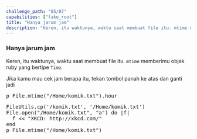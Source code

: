 ```yaml
---
challenge_path: "05/07"
capabilities: ["fake_root"]
title: "Hanya jarum jam"
description: "Keren, itu waktunya, waktu saat membuat file itu. mtime memberimu objek ruby yang bertipe Time."
---
```


### Hanya jarum jam

Keren, itu waktunya, waktu saat membuat file itu. `mtime` memberimu objek ruby yang bertipe `Time`.

Jika kamu mau cek jam berapa itu, tekan tombol panah ke atas dan ganti jadi

<pre>p File.mtime("/Home/komik.txt").hour</pre>

<pre id="code-prefill">
FileUtils.cp('/komik.txt', '/Home/komik.txt')
File.open("/Home/komik.txt", "a") do |f|
  f << "XKCD: http://xkcd.com/"
end
p File.mtime("/Home/komik.txt")
</pre>

